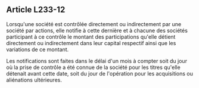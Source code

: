 Article L233-12
----
Lorsqu'une société est contrôlée directement ou indirectement par une société
par actions, elle notifie à cette dernière et à chacune des sociétés participant
à ce contrôle le montant des participations qu'elle détient directement ou
indirectement dans leur capital respectif ainsi que les variations de ce
montant.

Les notifications sont faites dans le délai d'un mois à compter soit du jour où
la prise de contrôle a été connue de la société pour les titres qu'elle détenait
avant cette date, soit du jour de l'opération pour les acquisitions ou
aliénations ultérieures.
